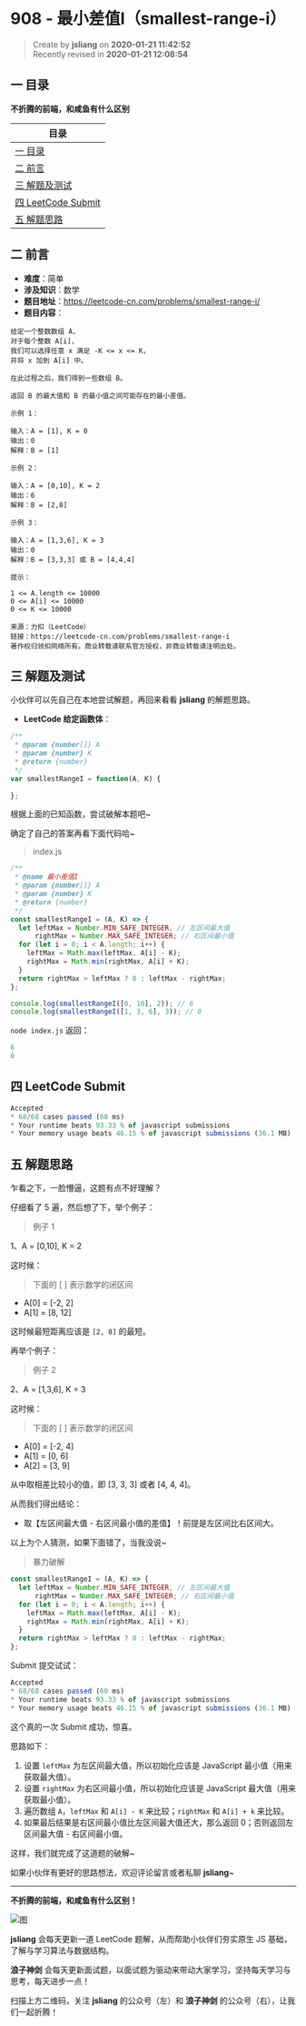 908 - 最小差值I（smallest-range-i）
===

> Create by **jsliang** on **2020-01-21 11:42:52**  
> Recently revised in **2020-01-21 12:08:54**

## 一 目录

**不折腾的前端，和咸鱼有什么区别**

| 目录 |
| --- | 
| [一 目录](#chapter-one) | 
| [二 前言](#chapter-two) |
| [三 解题及测试](#chapter-three) |
| [四 LeetCode Submit](#chapter-four) |
| [五 解题思路](#chapter-five) |

## 二 前言



* **难度**：简单
* **涉及知识**：数学
* **题目地址**：https://leetcode-cn.com/problems/smallest-range-i/
* **题目内容**：

```
给定一个整数数组 A，
对于每个整数 A[i]，
我们可以选择任意 x 满足 -K <= x <= K，
并将 x 加到 A[i] 中。

在此过程之后，我们得到一些数组 B。

返回 B 的最大值和 B 的最小值之间可能存在的最小差值。

示例 1：

输入：A = [1], K = 0
输出：0
解释：B = [1]

示例 2：

输入：A = [0,10], K = 2
输出：6
解释：B = [2,8]

示例 3：

输入：A = [1,3,6], K = 3
输出：0
解释：B = [3,3,3] 或 B = [4,4,4]

提示：

1 <= A.length <= 10000
0 <= A[i] <= 10000
0 <= K <= 10000

来源：力扣（LeetCode）
链接：https://leetcode-cn.com/problems/smallest-range-i
著作权归领扣网络所有。商业转载请联系官方授权，非商业转载请注明出处。
```

## 三 解题及测试



小伙伴可以先自己在本地尝试解题，再回来看看 **jsliang** 的解题思路。

* **LeetCode 给定函数体**：

```js
/**
 * @param {number[]} A
 * @param {number} K
 * @return {number}
 */
var smallestRangeI = function(A, K) {
    
};
```

根据上面的已知函数，尝试破解本题吧~

确定了自己的答案再看下面代码哈~

> index.js

```js
/**
 * @name 最小差值I
 * @param {number[]} A
 * @param {number} K
 * @return {number}
 */
const smallestRangeI = (A, K) => {
  let leftMax = Number.MIN_SAFE_INTEGER, // 左区间最大值
      rightMax = Number.MAX_SAFE_INTEGER; // 右区间最小值
  for (let i = 0; i < A.length; i++) {
    leftMax = Math.max(leftMax, A[i] - K);
    rightMax = Math.min(rightMax, A[i] + K);
  }
  return rightMax > leftMax ? 0 : leftMax - rightMax;
};

console.log(smallestRangeI([0, 10], 2)); // 6
console.log(smallestRangeI([1, 3, 6], 3)); // 0
```

`node index.js` 返回：

```js
6
0
```

## 四 LeetCode Submit



```js
Accepted
* 68/68 cases passed (60 ms)
* Your runtime beats 93.33 % of javascript submissions
* Your memory usage beats 46.15 % of javascript submissions (36.1 MB)
```

## 五 解题思路



乍看之下，一脸懵逼，这题有点不好理解？

仔细看了 5 遍，然后想了下，举个例子：

> 例子 1

1、A = [0,10], K = 2

这时候：

> 下面的 [ ] 表示数学的闭区间

* A[0] = [-2, 2]
* A[1] = [8, 12]

这时候最短距离应该是 `[2, 8]` 的最短。

再举个例子：

> 例子 2

2、A = [1,3,6], K = 3

这时候：

> 下面的 [ ] 表示数学的闭区间

* A[0] = [-2, 4]
* A[1] = [0, 6]
* A[2] = [3, 9]

从中取相差比较小的值，即 [3, 3, 3] 或者 [4, 4, 4]。

从而我们得出结论：

* 取【左区间最大值 - 右区间最小值的差值】！前提是左区间比右区间大。

以上为个人猜测，如果下面错了，当我没说~

> 暴力破解

```js
const smallestRangeI = (A, K) => {
  let leftMax = Number.MIN_SAFE_INTEGER, // 左区间最大值
      rightMax = Number.MAX_SAFE_INTEGER; // 右区间最小值
  for (let i = 0; i < A.length; i++) {
    leftMax = Math.max(leftMax, A[i] - K);
    rightMax = Math.min(rightMax, A[i] + K);
  }
  return rightMax > leftMax ? 0 : leftMax - rightMax;
};
```

Submit 提交试试：

```js
Accepted
* 68/68 cases passed (60 ms)
* Your runtime beats 93.33 % of javascript submissions
* Your memory usage beats 46.15 % of javascript submissions (36.1 MB)
```

这个真的一次 Submit 成功，惊喜。

思路如下：

1. 设置 `leftMax` 为左区间最大值，所以初始化应该是 JavaScript 最小值（用来获取最大值）。
2. 设置 `rightMax` 为右区间最小值，所以初始化应该是 JavaScript 最大值（用来获取最小值）。
3. 遍历数组 `A`，`leftMax` 和 `A[i] - K` 来比较；`rightMax` 和 `A[i] + k` 来比较。
4. 如果最后结果是右区间最小值比左区间最大值还大，那么返回 0；否则返回左区间最大值 - 右区间最小值。

这样，我们就完成了这道题的破解~

如果小伙伴有更好的思路想法，欢迎评论留言或者私聊 **jsliang**~

---

**不折腾的前端，和咸鱼有什么区别！**

![图](../../../public-repertory/img/z-index-small.png)

**jsliang** 会每天更新一道 LeetCode 题解，从而帮助小伙伴们夯实原生 JS 基础，了解与学习算法与数据结构。

**浪子神剑** 会每天更新面试题，以面试题为驱动来带动大家学习，坚持每天学习与思考，每天进步一点！

扫描上方二维码，关注 **jsliang** 的公众号（左）和 **浪子神剑** 的公众号（右），让我们一起折腾！

